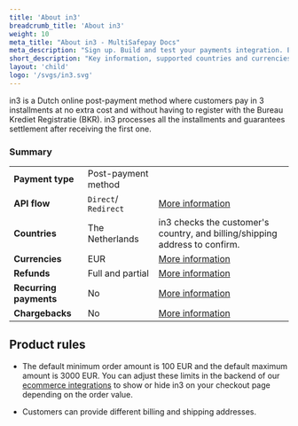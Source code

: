 ```yaml
---
title: 'About in3'
breadcrumb_title: 'About in3'
weight: 10
meta_title: "About in3 - MultiSafepay Docs"
meta_description: "Sign up. Build and test your payments integration. Explore our products and services. Use our API Reference, SDKs, and wrappers. Get support."
short_description: "Key information, supported countries and currencies, product rules"
layout: 'child'
logo: '/svgs/in3.svg'
---
```


in3 is a Dutch online post-payment method where customers pay in 3 installments at no extra cost and without having to register with the Bureau Krediet Registratie (BKR). in3 processes all the installments and guarantees settlement after receiving the first one. 

### Summary

|   |   |   |
|---|---|---|
| **Payment type**   | Post-payment method  | |
| **API flow**  | `Direct`/ `Redirect` | [More information](/faq/api/difference-between-direct-and-redirect) |
| **Countries**  | The Netherlands  | in3 checks the customer's country, and billing/shipping address to confirm. |
| **Currencies**  | EUR | [More information](/faq/general/supported-currencies) | 
| **Refunds**  | Full and partial  | [More information](/payment-methods/billing-suite/in3/faq/processing-refunds/) | 
| **Recurring payments**  | No | [More information](/tools/recurring-payments)  |
| **Chargebacks**  | No | [More information](/faq/chargebacks)  |

## Product rules

* The default minimum order amount is 100 EUR and the default maximum amount is 3000 EUR. You can adjust these limits in the backend of our [ecommerce integrations](/integrations/ecommerce-integrations/) to show or hide in3 on your checkout page depending on the order value.

* Customers can provide different billing and shipping addresses.
